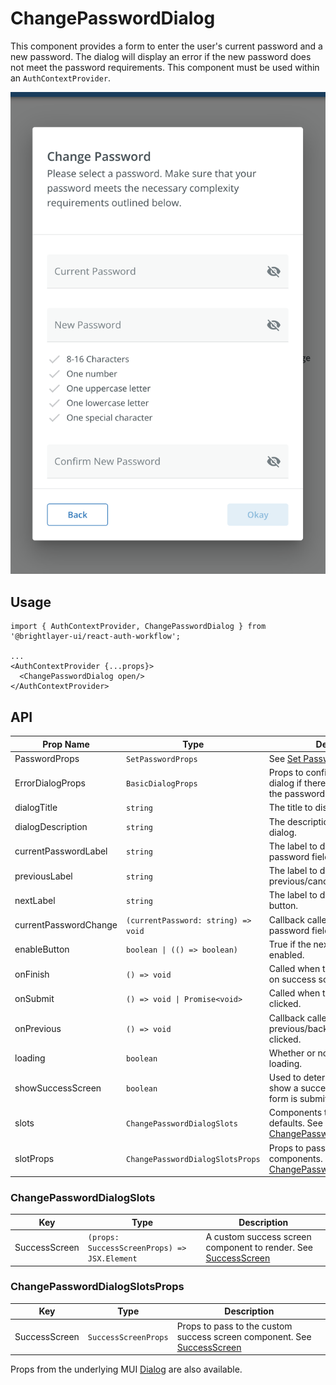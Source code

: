 # ChangePasswordDialog

This component provides a form to enter the user's current password and a new password. The dialog will display an error if the new password does not meet the password requirements. This component must be used within an `AuthContextProvider`.

![Change Password Dialog](../../media/screens/change-password.png)

## Usage

```tsx
import { AuthContextProvider, ChangePasswordDialog } from '@brightlayer-ui/react-auth-workflow';

...
<AuthContextProvider {...props}>
  <ChangePasswordDialog open/>
</AuthContextProvider>
```

## API

| Prop Name | Type | Description | Default |
|---|---|---|---|
| PasswordProps | `SetPasswordProps` | See [Set Password](./set-password.md) |  |
| ErrorDialogProps | `BasicDialogProps` | Props to configure a nested error dialog if there are errors changing the password. See [Basic Dialog](./basic-dialog.md). |  |
| dialogTitle | `string` | The title to display in the dialog. | `t('bluiAuth:CHANGE_PASSWORD_DIALOG.TITLE')` |
| dialogDescription | `string` | The description to display in the dialog. | `t('bluiAuth:CHANGE_PASSWORD_DIALOG.DESCRIPTION')` |
| currentPasswordLabel | `string` | The label to display for the current password field. | `t('bluiAuth:CHANGE_PASSWORD_DIALOG.CURRENT_PASSWORD_LABEL')` |
| previousLabel | `string` | The label to display for the previous/cancel button. | `t('bluiCommon:ACTIONS.BACK')` |
| nextLabel | `string` | The label to display for the next button. | `t('bluiCommon:ACTIONS.OKAY')` |
| currentPasswordChange | `(currentPassword: string) => void` | Callback called when the current password field input changes. |  |
| enableButton | `boolean \| (() => boolean)` | True if the next button should be enabled. | `false` |
| onFinish | `() => void` | Called when the button is clicked on success screen. |  |
| onSubmit | `() => void \| Promise<void>` | Called when the next button is clicked. |  |
| onPrevious | `() => void` | Callback called when the previous/back/cancel button is clicked. |  |
| loading | `boolean` | Whether or not the dialog is loading. |  |
| showSuccessScreen | `boolean` | Used to determine whether to show a success screen after the form is submitted. |  |
| slots              | `ChangePasswordDialogSlots`                  | Components to use in place of the defaults. See [ChangePasswordDialogSlots](#changepassworddialogslots)          |                                               |
| slotProps          | `ChangePasswordDialogSlotsProps`              | Props to pass to the custom slot components. See [ChangePasswordDialogSlotsProps](#changepassworddialogslotsprops) |                                               |


### ChangePasswordDialogSlots

| Key           | Type                                         | Description                                                                    |
| ------------- | -------------------------------------------- | ------------------------------------------------------------------------------ |
| SuccessScreen | `(props: SuccessScreenProps) => JSX.Element` | A custom success screen component to render. See [SuccessScreen](./success.md) |

### ChangePasswordDialogSlotsProps

| Key           | Type                 | Description                                                                             |
| ------------- | -------------------- | --------------------------------------------------------------------------------------- |
| SuccessScreen | `SuccessScreenProps` | Props to pass to the custom success screen component. See [SuccessScreen](./success.md) |


Props from the underlying MUI [Dialog](https://mui.com/material-ui/react-dialog/) are also available.